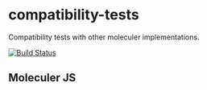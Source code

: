 # compatibility-tests

Compatibility tests with other moleculer implementations.

[![Build Status](https://cloud.drone.io/api/badges/moleculer-go/compatibility/status.svg)](https://cloud.drone.io/moleculer-go/compatibility)

## Moleculer JS
